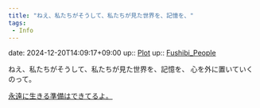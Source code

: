 ```yaml
---
title: "ねえ、私たちがそうして、私たちが見た世界を、記憶を、"
tags:
 - Info
---
```


date: 2024-12-20T14:09:17+09:00
up:: [Plot](Bar/Novel/Chaos/Plot.md)
up:: [Fushibi_People](Bar/Novel/Nacaria/Fushibi_People.md)

ねえ、私たちがそうして、私たちが見た世界を、記憶を、
心を外に置いていくのって。

[永遠に生きる準備はできてるよ。](Info/永遠に生きる準備はできてるよ。.md)